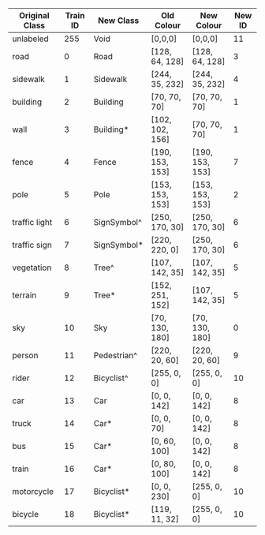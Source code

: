 | Original Class | Train ID | New Class  | Old Colour           | New Colour          | New ID    |
|----------------|---------|-------------|----------------------|---------------------|-----------|
| unlabeled      | 255     | Void        | [0,0,0]              | [0,0,0]             |      11   |
| road           | 0       | Road        | [128, 64, 128]       | [128, 64, 128]      |      3    |
| sidewalk       | 1       | Sidewalk    | [244, 35, 232]       | [244, 35, 232]      |      4    |
| building       | 2       | Building    | [70, 70, 70]         | [70, 70, 70]        |      1    |
| wall           | 3       | Building*   | [102, 102, 156]      | [70, 70, 70]        |      1    |
| fence          | 4       | Fence       | [190, 153, 153]      | [190, 153, 153]     |      7    |
| pole           | 5       | Pole        | [153, 153, 153]      | [153, 153, 153]     |      2    |
| traffic light  | 6       | SignSymbol^ | [250, 170, 30]       | [250, 170, 30]      |      6    |
| traffic sign   | 7       | SignSymbol* | [220, 220, 0]        | [250, 170, 30]      |      6    |
| vegetation     | 8       | Tree^       | [107, 142, 35]       | [107, 142, 35]      |      5    |
| terrain        | 9       | Tree*       | [152, 251, 152]      | [107, 142, 35]      |      5    |
| sky            | 10      | Sky         | [70, 130, 180]       | [70, 130, 180]      |      0    |
| person         | 11      | Pedestrian^ | [220, 20, 60]        | [220, 20, 60]       |      9    |
| rider          | 12      | Bicyclist^  | [255, 0, 0]          | [255, 0, 0]         |      10   |
| car            | 13      | Car         | [0, 0, 142]          | [0, 0, 142]         |      8    |
| truck          | 14      | Car*        | [0, 0, 70]           | [0, 0, 142]         |      8    |
| bus            | 15      | Car*        | [0, 60, 100]         | [0, 0, 142]         |      8    |
| train          | 16      | Car*        | [0, 80, 100]         | [0, 0, 142]         |      8    |
| motorcycle     | 17      | Bicyclist*  | [0, 0, 230]          | [255, 0, 0]         |      10   |
| bicycle        | 18      | Bicyclist*  | [119, 11, 32]        | [255, 0, 0]         |      10   |